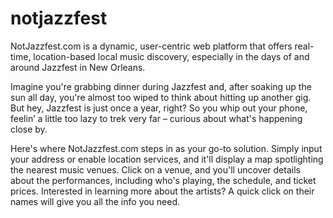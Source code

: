 # notjazzfest
NotJazzfest.com is a dynamic, user-centric web platform that offers real-time, location-based local music discovery, especially in the days of and around Jazzfest in New Orleans. 

Imagine you're grabbing dinner during Jazzfest and, after soaking up the sun all day, you're almost too wiped to think about hitting up another gig. But hey, Jazzfest is just once a year, right? So you whip out your phone, feelin’ a little too lazy to trek very far – curious about what's happening close by.

Here's where NotJazzfest.com steps in as your go-to solution. Simply input your address or enable location services, and it'll display a map spotlighting the nearest music venues. Click on a venue, and you'll uncover details about the performances, including who's playing, the schedule, and ticket prices. Interested in learning more about the artists? A quick click on their names will give you all the info you need.
